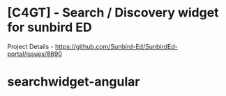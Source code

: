 # [C4GT] - Search / Discovery widget for sunbird ED

Project Details - https://github.com/Sunbird-Ed/SunbirdEd-portal/issues/8690
# searchwidget-angular
